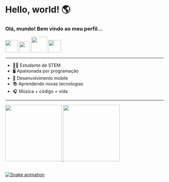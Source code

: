 # Hello, world! 🌎
### Olá, mundo! Bem vindo ao meu perfil...

<div style="display:inline_block" align="space-between">
  <img  src="https://cdn.jsdelivr.net/gh/devicons/devicon/icons/android/android-original.svg" height="40" width="40"/>
  <img src="https://cdn.jsdelivr.net/gh/devicons/devicon/icons/kotlin/kotlin-original.svg" height="35" width="35"/>
  <img  src="https://cdn.jsdelivr.net/gh/devicons/devicon/icons/java/java-original.svg" height="50" width="50" />
  <img  src="https://cdn.jsdelivr.net/gh/devicons/devicon/icons/python/python-original.svg" height="40" width="40" />
</div>
 
 ---
 
- 👩‍🎓 Estudante de STEM
- 🖥️ Apaixonada por programação
- 📱  Desenvolvimento mobile
- 📚 Aprendendo novas tecnologias 
- 🎧 Música + código = vida


---
  
<div>
  <a href="https://github.com/beatrizjafelice">
  <img height="180em" src="https://github-readme-stats.vercel.app/api?username=beatrizjafelice&show_icons=true&theme=dracula&include_all_commits=true&count_private=true"/>
  <img height="180em" src="https://github-readme-stats.vercel.app/api/top-langs/?username=beatrizjafelice&layout=compact&langs_count=7&theme=dracula"/>
</div>
  
<br>
  

  
  ![Snake animation](https://github.com/beatrizjafelice/beatrizjafelice/blob/output/github-contribution-grid-snake.svg)
